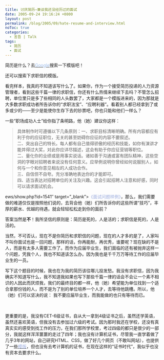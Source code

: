 ```yaml
---
title: 讨厌简历—兼谈我还没经历过的面试
date: 2005-09-24 19:16:24 +0800
layout: post
permalink: /blog/2005/09/hate-resume-and-interview.html
noToc: true
categories:
  - 言吾 | Talk
tags:
  - 简历
  - 面试
---
```

简历是什么？去[<font color="#9cbceb">Google</font>][1]搜索一下模版吧！

还可以搜索下求职信的模版。

看完样本，我真的不知道该写什么了。如果你，作为一个接受简历投递的人力资源管理者，看到这些千篇一律的求职信，你还有什么热情来继续下去吗？不管怎么招聘，单位里只是多了些相同的人头数罢了，大家都是一个模版进来的，因为那就是大多数求职成功者所告诉你的“求职法宝”、“应聘利器”。看着别人都已经拿到了或多或少的——至少是能使你生存下去的钞票吧，你也只能和他们一样么？

一些“职场成功人士”给你指了条明路，他（她）建议你这样：

> 具体制作时可遵循以下几条原则：一、求职目标清晰明确。所有内容都应有利于你的应征职位，无关的甚至妨碍你应征的内容不要叙述。  
> 二、突出自己的特长。每人都有自己值得骄傲的经历和技能，如你有演讲才能并得过大奖，对此你应详尽描述，这会有助于你应征营销等职位。  
> 二、量化你的业绩或是用事实说话。诸如善于沟通或富有团队精神，这些空洞的字眼对招聘者来说没有任何意义。应举例说明你曾经如何说服别人，如何与一个和你意见相左的人成功合作。  
> 三、自信但不自夸。充分准确地表达你的才能即可。  
> 四、适当表达对招聘单位的关注及兴趣。这会引起招聘人注意和好感，同时可以请求面试机会。

ews/show.php?id=1541&#8243; target=&#8221;_blank&#8221;><font color="#99aadd">《面试问题样例》</font></a>，那么，我们需要做的难道仅仅是按照他们说的，去背会他（她）们所告诉你的这些所谓“技巧”，丰厚的薪水、优越的待遇，就会轻轻松松走到你的面前？

<!--more-->

答案当然是**不**！我所坚信的原则是：简历是死的，人是活的；求职信是死的，人是活的。

当然，不可否认，现在不是你简历和求职信的问题，现在的人才多的是了，人家叫不叫你面试也是一回问题，那样的话，你再能耐，再优秀，谁要呢？现在缺的不是人，而是有太多人需要工作了。而作为应届毕业生，我们面临的还有被抛弃这样一个问题，凭我个人，我也不知道该怎么办。因为我也是千千万万等待工作的应届毕业生的一员。

写下这个题目的时候，我也在为我的简历该往哪儿投发愁。我没有求职信，因为我确实不知道写什么，我不知道我如果也写下那些千篇一律的话会不会让一个素不相识的人因此而厌烦我，我们的最终目的都一样，他（她）希望能为单位找到一个适合拿那份钱的人，而不是为了别的单位培养一个人才，去等待他跳槽。所以，他（她）们可以坚决的说： 我不要应届毕业生，而我能做的也只有等待而已。

　

更重要的是，我没有CET-6级证书，自从大一拿到4级证书之后，虽然还学英语，虽然还喜欢英语，但我没有去参加过六级的考试。因为那时我还在学校，还没有真真实实的感受到找工作的压力，在我们那所学校里，考过四级的都只是很少的一部分，我就这样浑浑噩噩的走过了四年；我也没有计算机证书，尽管我一直学着做了几乎3年的网站，自己研究HTML、CSS，做了好几个网页（不敢叫网站），也提供了一些<a href="http://ycul.yculblog.com/post.338594.html" target="_blank"><font color="#99aadd">模版</font></a>，但也没有去考计算机的证书，在现在这样的“证书时代”，我似乎也没有资本去要求什么。

 [1]: http://www.google.com/